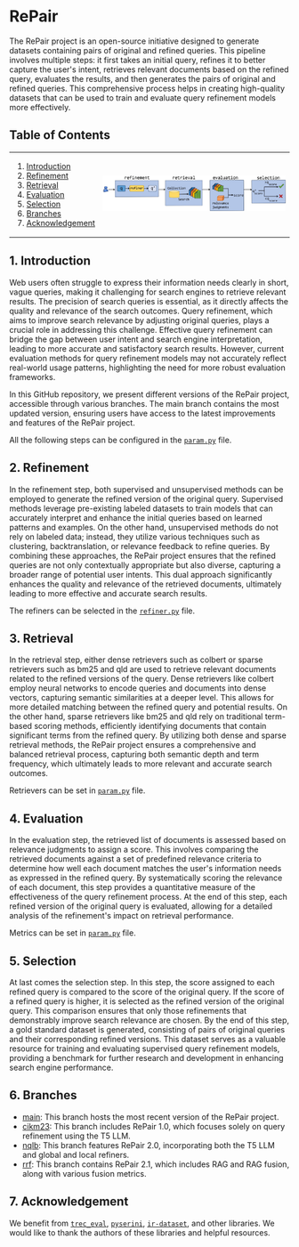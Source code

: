 # RePair

The RePair project is an open-source initiative designed to generate datasets containing pairs of original and refined queries. This pipeline involves multiple steps: it first takes an initial query, refines it to better capture the user's intent, retrieves relevant documents based on the refined query, evaluates the results, and then generates the pairs of original and refined queries. This comprehensive process helps in creating high-quality datasets that can be used to train and evaluate query refinement models more effectively.

## Table of Contents
<table align="center" border=0>
<tr>
<td>
   
1. [Introduction](#Introduction)
2. [Refinement](#Refinement)
3. [Retrieval](#Retrieval)
4. [Evaluation](#Evaluation)
5. [Selection](#Selection)
6. [Branches](#Branches)
7. [Acknowledgement](#Acknowledgement)
</td>
<td><img src='misc/repair_flow.jpg' width="100%" /></td>
</table>

   
## 1. Introduction
Web users often struggle to express their information needs clearly in short, vague queries, making it challenging for search engines to retrieve relevant results. The precision of search queries is essential, as it directly affects the quality and relevance of the search outcomes. Query refinement, which aims to improve search relevance by adjusting original queries, plays a crucial role in addressing this challenge. Effective query refinement can bridge the gap between user intent and search engine interpretation, leading to more accurate and satisfactory search results. However, current evaluation methods for query refinement models may not accurately reflect real-world usage patterns, highlighting the need for more robust evaluation frameworks.

In this GitHub repository, we present different versions of the RePair project, accessible through various branches. The main branch contains the most updated version, ensuring users have access to the latest improvements and features of the RePair project.

All the following steps can be configured in the [`param.py`](https://github.com/fani-lab/RePair/blob/cb94e0e4b8e85481e737f7e37b2268bfd0c49db3/src/param.py#L12) file.

## 2. Refinement
In the refinement step, both supervised and unsupervised methods can be employed to generate the refined version of the original query. Supervised methods leverage pre-existing labeled datasets to train models that can accurately interpret and enhance the initial queries based on learned patterns and examples. On the other hand, unsupervised methods do not rely on labeled data; instead, they utilize various techniques such as clustering, backtranslation, or relevance feedback to refine queries. By combining these approaches, the RePair project ensures that the refined queries are not only contextually appropriate but also diverse, capturing a broader range of potential user intents. This dual approach significantly enhances the quality and relevance of the retrieved documents, ultimately leading to more effective and accurate search results.

The refiners can be selected in the [`refiner.py`](https://github.com/fani-lab/RePair/blob/cb94e0e4b8e85481e737f7e37b2268bfd0c49db3/src/refinement/refiner_param.py) file.

## 3. Retrieval
In the retrieval step, either dense retrievers such as colbert or sparse retrievers such as bm25 and qld are used to retrieve relevant documents related to the refined versions of the query. Dense retrievers like colbert employ neural networks to encode queries and documents into dense vectors, capturing semantic similarities at a deeper level. This allows for more detailed matching between the refined query and potential results. On the other hand, sparse retrievers like bm25 and qld rely on traditional term-based scoring methods, efficiently identifying documents that contain significant terms from the refined query. By utilizing both dense and sparse retrieval methods, the RePair project ensures a comprehensive and balanced retrieval process, capturing both semantic depth and term frequency, which ultimately leads to more relevant and accurate search outcomes.

Retrievers can be set in [`param.py`](https://github.com/fani-lab/RePair/blob/cb94e0e4b8e85481e737f7e37b2268bfd0c49db3/src/param.py#L18) file.


## 4. Evaluation
In the evaluation step, the retrieved list of documents is assessed based on relevance judgments to assign a score. This involves comparing the retrieved documents against a set of predefined relevance criteria to determine how well each document matches the user's information needs as expressed in the refined query. By systematically scoring the relevance of each document, this step provides a quantitative measure of the effectiveness of the query refinement process. At the end of this step, each refined version of the original query is evaluated, allowing for a detailed analysis of the refinement's impact on retrieval performance. 

Metrics can be set in [`param.py`](https://github.com/fani-lab/RePair/blob/cb94e0e4b8e85481e737f7e37b2268bfd0c49db3/src/param.py#L19) file.

## 5. Selection
At last comes the selection step. In this step, the score assigned to each refined query is compared to the score of the original query. If the score of a refined query is higher, it is selected as the refined version of the original query. This comparison ensures that only those refinements that demonstrably improve search relevance are chosen. By the end of this step, a gold standard dataset is generated, consisting of pairs of original queries and their corresponding refined versions. This dataset serves as a valuable resource for training and evaluating supervised query refinement models, providing a benchmark for further research and development in enhancing search engine performance.

## 6. Branches
- [main](https://github.com/fani-lab/RePair/tree/main): This branch hosts the most recent version of the RePair project.
- [cikm23](https://github.com/fani-lab/RePair/tree/cikm23): This branch includes RePair 1.0, which focuses solely on query refinement using the T5 LLM.
- [nqlb](https://github.com/fani-lab/RePair/tree/nqlb): This branch features RePair 2.0, incorporating both the T5 LLM and global and local refiners.
- [rrf](https://github.com/fani-lab/RePair/tree/rrf): This branch contains RePair 2.1, which includes RAG and RAG fusion, along with various fusion metrics.

## 7. Acknowledgement
We benefit from [`trec_eval`](https://github.com/usnistgov/trec_eval), [`pyserini`](https://github.com/castorini/pyserini), [`ir-dataset`](https://ir-datasets.com/), and other libraries. We would like to thank the authors of these libraries and helpful resources.
  



